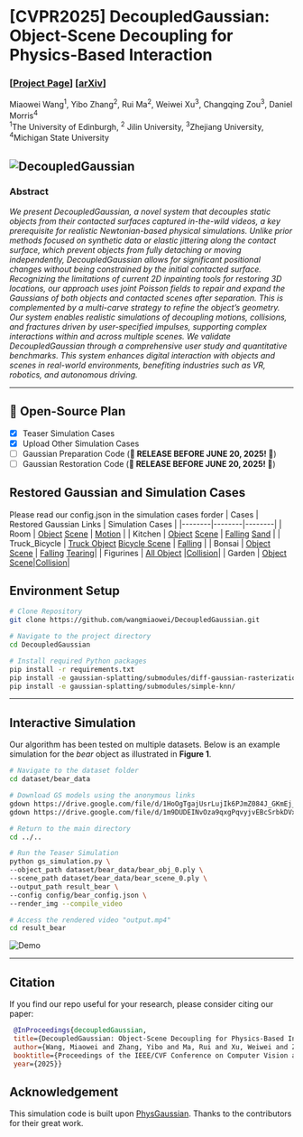 # [CVPR2025] DecoupledGaussian: Object-Scene Decoupling for Physics-Based Interaction

### [[Project Page](https://wangmiaowei.github.io/DecoupledGaussian.github.io/)] [[arXiv](https://arxiv.org/abs/2503.05484v1)] 

Miaowei Wang<sup>1</sup>\, Yibo Zhang<sup>2</sup>\, Rui Ma<sup>2</sup>\, Weiwei Xu<sup>3</sup>\, Changqing Zou<sup>3</sup>, Daniel Morris<sup>4</sup><br>
<sup>1</sup>The University of Edinburgh, <sup>2</sup>
Jilin University, <sup>3</sup>Zhejiang University, <sup>4</sup>Michigan State University <br>

![DecoupledGaussian](assets/teaser.png)
---

### Abstract

*We present DecoupledGaussian, a novel system that decouples static objects from their contacted surfaces captured in-the-wild videos, a key prerequisite for realistic Newtonian-based physical simulations. Unlike prior methods focused on synthetic data or elastic jittering along the contact surface, which prevent objects from fully detaching or moving independently, DecoupledGaussian allows for significant positional changes without being constrained by the initial contacted surface. Recognizing the limitations of current 2D inpainting tools for restoring 3D locations,
our approach uses joint Poisson fields to repair and expand the Gaussians of both objects and contacted scenes after separation. This is complemented by a multi-carve strategy to refine the object’s geometry. Our system enables realistic simulations of decoupling motions, collisions, and fractures driven by user-specified impulses, supporting complex interactions within and across multiple scenes. We validate DecoupledGaussian through a comprehensive user study and quantitative benchmarks. This system enhances digital interaction with objects and scenes in real-world environments, benefiting industries such as VR, robotics, and autonomous driving.*

---
## 📑 Open-Source Plan

- [x] Teaser Simulation Cases
- [x] Upload Other Simulation Cases
- [ ] Gaussian Preparation Code (**🚨 RELEASE BEFORE JUNE 20, 2025! 🚨**)
- [ ] Gaussian Restoration Code (**🚨 RELEASE BEFORE JUNE 20, 2025! 🚨**)
## Restored Gaussian and Simulation Cases 

Please read our config.json in the simulation cases forder
| Cases    | Restored Gaussian Links    | Simulation Cases    |
|--------|--------|--------|
| Room  | [Object](https://drive.google.com/file/d/1vG2Q75Pd9ZEv1qvYMyDpqe-r7DDB4DdA/view?usp=sharing) [Scene](https://drive.google.com/file/d/1jszQPIELNgPIg7jGhdXnuxfih3WFJYEF/view?usp=sharing)    | [Motion](https://drive.google.com/drive/folders/1HriHz_IFjxoE2UarHvesXXxpMrHwAKyG?usp=sharing)  |
| Kitchen  | [Object](https://drive.google.com/file/d/1M7O2zNwP-NXTf3XewKDXTF3zPxoqnRlP/view?usp=sharing) [Scene](https://drive.google.com/file/d/1fi0eD50IGaFqkzVKcJjQeE2eirXHUZIF/view?usp=sharing) | [Falling](https://drive.google.com/drive/folders/1jai_hNEOqj9CjMC4zqmCHf4AGPQR7SjV?usp=sharing) [Sand](https://drive.google.com/drive/folders/1ILgXJiIokvbkMkBa9qHkafRWw6ZKuCr7?usp=sharing) |
| Truck_Bicycle  | [Truck Object](https://drive.google.com/file/d/1GH8WBVzDN53va4T5LcrR0rd8_tqNJlhL/view?usp=sharing) [Bicycle Scene](https://drive.google.com/file/d/19aND0SE_bvXdAO1y3zIyePWICjoRbHPr/view?usp=sharing) | [Falling](https://drive.google.com/drive/folders/1zahMTEO4A0VjGVa1nRfitgXMMyjYmkKW?usp=sharing) |
| Bonsai  | [Object](https://drive.google.com/file/d/1cm_GIFIGIevIAuGRdwm07w-7w0hM07B1/view?usp=sharing) [Scene](https://drive.google.com/file/d/19jDL5X9Xzbd_a7AAAsh-9FYzh4-6388N/view?usp=sharing) | [Falling](https://drive.google.com/drive/folders/1t7LuBXt_f7JphWyJ2-OlHrfzUcReowlV?usp=sharing) [Tearing](https://drive.google.com/drive/folders/1I0d8h-F-m0Ck-kYe_RPN3ZgpTrPf1Dk6?usp=sharing)|
| Figurines  | [All Object](https://drive.google.com/drive/folders/1Pi7e66-Mjeua5Btfzm26kpu3_uSpShNd?usp=sharing) |[Collision](https://drive.google.com/drive/folders/1d8aZvsnfyNznp37YIv6mynj1w1JISh48?usp=sharing)|
| Garden  | [Object](https://drive.google.com/file/d/1HBgAS9JVPnqKYERWk3q3v7PohuU309uS/view?usp=sharing) [Scene](https://drive.google.com/file/d/1zUBWBUVs2QlEzmoRs_hEqyCgC76U-aJg/view?usp=sharing)|[Collision](https://drive.google.com/drive/folders/17GJP_3GpHGHZK8Zg1u-paB8aYfQH3KMG?usp=drive_link)|
## Environment Setup
```bash
# Clone Repository 
git clone https://github.com/wangmiaowei/DecoupledGaussian.git

# Navigate to the project directory
cd DecoupledGaussian

# Install required Python packages
pip install -r requirements.txt
pip install -e gaussian-splatting/submodules/diff-gaussian-rasterization/
pip install -e gaussian-splatting/submodules/simple-knn/
```

---

## Interactive Simulation

Our algorithm has been tested on multiple datasets. Below is an example simulation for the *bear* object as illustrated in **Figure 1**.

```bash
# Navigate to the dataset folder
cd dataset/bear_data

# Download GS models using the anonymous links
gdown https://drive.google.com/file/d/1HoOgTgajUsrLujIk6PJmZ084J_GKmEj_/view?usp=drive_link
gdown https://drive.google.com/file/d/1m9DUDEINvOza9qxgPqvyjvEBcSrbkDVx/view?usp=drive_link

# Return to the main directory
cd ../..

# Run the Teaser Simulation
python gs_simulation.py \
--object_path dataset/bear_data/bear_obj_0.ply \
--scene_path dataset/bear_data/bear_scene_0.ply \
--output_path result_bear \
--config config/bear_config.json \
--render_img --compile_video

# Access the rendered video "output.mp4"
cd result_bear 

```
![Demo](result_bear/bear_collision_compressed.gif)


---
## Citation

   If you find our repo useful for your research, please consider citing our paper:

   ```bibtex
    @InProceedings{decoupledGaussian,
    title={DecoupledGaussian: Object-Scene Decoupling for Physics-Based Interaction},
    author={Wang, Miaowei and Zhang, Yibo and Ma, Rui and Xu, Weiwei and Zou, Changqing and Morris, Daniel},
    booktitle={Proceedings of the IEEE/CVF Conference on Computer Vision and Pattern Recognition},
    year={2025}}
   ```


## Acknowledgement

This simulation code is built upon [PhysGaussian](https://github.com/XPandora/PhysGaussian). Thanks to the contributors for their great work.





